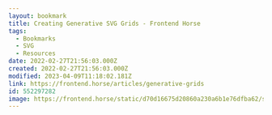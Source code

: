 ```yaml
---
layout: bookmark
title: Creating Generative SVG Grids - Frontend Horse
tags:
  - Bookmarks
  - SVG
  - Resources
date: 2022-02-27T21:56:03.000Z
created: 2022-02-27T21:56:03.000Z
modified: 2023-04-09T11:18:02.181Z
link: https://frontend.horse/articles/generative-grids
id: 552297282
image: https://frontend.horse/static/d70d16675d20860a230a6b1e76dfba62/share.png
---
```

